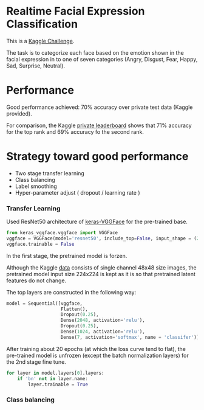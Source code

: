 # Realtime Facial Expression Classification

This is a [Kaggle Challenge](https://www.kaggle.com/c/challenges-in-representation-learning-facial-expression-recognition-challenge).

The task is to categorize each face based on the emotion shown in the facial expression in to one of seven categories (Angry, Disgust, Fear, Happy, Sad, Surprise, Neutral).


# Performance
Good performance achieved: 70% accuracy over private test data (Kaggle provided). 

For comparison, the Kaggle [private leaderboard](https://www.kaggle.com/c/challenges-in-representation-learning-facial-expression-recognition-challenge/leaderboard) shows that 71% accuracy for the top rank and 69% accuracy fo the second rank.

# Strategy toward good performance
- Two stage transfer learning 
- Class balancing 
- Label smoothing
- Hyper-parameter adjust ( dropout / learning rate )


### Transfer Learning
Used ResNet50 architecture of [keras-VGGFace](https://github.com/rcmalli/keras-vggface) for the pre-trained base. 
```python
from keras_vggface.vggface import VGGFace
vggface = VGGFace(model='resnet50', include_top=False, input_shape = (224,224,3))
vggface.trainable = False
```
In the first stage, the pretrained model is forzen.

Although the Kaggle [data](https://www.kaggle.com/c/challenges-in-representation-learning-facial-expression-recognition-challenge/data) consists of single channel 48x48 size images, the pretrained model input size 224x224 is kept as it is so that pretrained latent features do not change. 

The top layers are constructed in the following way:
```python
model = Sequential([vggface,
                    Flatten(),
                    Dropout(0.25),
                    Dense(2048, activation='relu'),
                    Dropout(0.25),
                    Dense(1024, activation='relu'),
                    Dense(7, activation='softmax', name = 'classifer')])
```
After training about 20 epochs (at which the loss curve tend to flat), the pre-trained model is unfrozen (except the batch normalization layers) for the 2nd stage fine tune.
```python
for layer in model.layers[0].layers:
    if 'bn' not in layer.name:
        layer.trainable = True
```

### Class balancing
